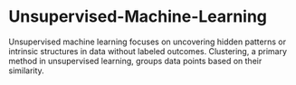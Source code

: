 # Unsupervised-Machine-Learning
Unsupervised machine learning focuses on uncovering hidden patterns or intrinsic structures in data without labeled outcomes. Clustering, a primary method in unsupervised learning, groups data points based on their similarity.

